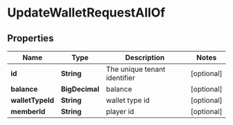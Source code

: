 

# UpdateWalletRequestAllOf


## Properties

Name | Type | Description | Notes
------------ | ------------- | ------------- | -------------
**id** | **String** | The unique tenant identifier |  [optional]
**balance** | **BigDecimal** | balance |  [optional]
**walletTypeId** | **String** | wallet type id |  [optional]
**memberId** | **String** | player id |  [optional]



